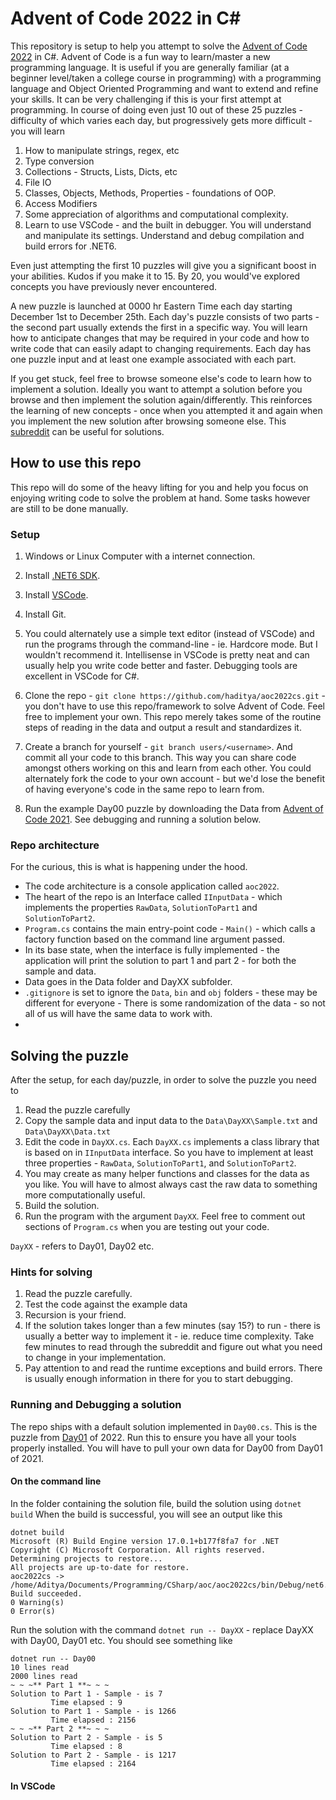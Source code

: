 # Advent of Code 2022 in C#
This repository is setup to help you attempt to solve the [Advent of Code 2022](https://adventofcode.com/2022) in C#. Advent of Code is a fun way to learn/master a new programming language.  It is useful if you are generally  familiar (at a beginner level/taken a college course in programming)  with a programming language and Object Oriented Programming and want to extend and refine your skills. It can be very challenging if this is your first attempt at programming.
In course of doing even just 10 out of these 25 puzzles - difficulty of which varies each day, but progressively gets more difficult - you will learn
1. How to manipulate strings, regex, etc
2. Type conversion
3. Collections - Structs, Lists, Dicts, etc
4. File IO
5. Classes, Objects, Methods, Properties - foundations of OOP.
6. Access Modifiers
7. Some appreciation of algorithms and computational complexity.
8. Learn to use VSCode - and the built in debugger. You will understand and manipulate its settings. Understand and debug compilation and build errors for .NET6.

Even just attempting the first 10 puzzles will give you a significant boost in your abilities. Kudos if you make it to 15. By 20, you would've explored concepts you have previously never encountered.

A new puzzle is launched at 0000 hr Eastern Time each day starting December 1st to December 25th.
Each day's puzzle consists of two parts - the second part usually extends the first in a specific way. You will learn how to anticipate changes that may be required in your code and how to write code that can easily adapt to changing requirements.
Each day has one puzzle input and at least one example associated with each part.

If you get stuck, feel free to browse someone else's code to learn how to implement a solution. Ideally you want to attempt a solution before you browse and then implement the solution again/differently. This reinforces the learning of new concepts - once when you attempted it and again when you implement the new solution after browsing someone else. This [subreddit](https://www.reddit.com/r/adventofcode/) can be useful for solutions.

## How to use this repo
This repo will do some of the heavy lifting for you and help you focus on enjoying writing code to solve the problem at hand. Some tasks however are still to be done manually.
### Setup
1. Windows or Linux Computer with a internet connection.
2. Install [.NET6 SDK](https://dotnet.microsoft.com/en-us/download/dotnet/6.0).
3. Install [VSCode](https://code.visualstudio.com).
4. Install Git.
5. You could alternately use a simple text editor (instead of VSCode) and run the programs through the command-line - ie. Hardcore mode. But I wouldn't recommend it. Intellisense in VSCode is pretty neat and can usually help you write code better and faster. Debugging tools are excellent in VSCode for C#.
6. Clone the repo - `git clone https://github.com/haditya/aoc2022cs.git` - you don't have to use this repo/framework to solve Advent of Code. Feel free to implement your own. This repo merely takes some of the routine steps of reading in the data and output a result and standardizes it.

8. Create a branch  for yourself - `git branch users/<username>`. And commit all your code to this branch. This way you can share code amongst others working on this and learn from each other. You could alternately fork the code to your own account - but we'd lose the benefit of having everyone's code in the same repo to learn from.
9. Run the example Day00 puzzle by downloading the Data from [Advent of Code 2021](https://adventofcode.com/2021/day/1). See debugging and running a solution below.

### Repo architecture
For the curious, this is what is happening under the hood.
* The code architecture is a console application called `aoc2022`.
* The heart of the repo is an Interface called `IInputData` - which implements the properties `RawData`, `SolutionToPart1` and `SolutionToPart2`.
* `Program.cs` contains the main entry-point code - `Main()` - which calls a factory function based on the command line argument passed.
* In its base state, when the interface is fully implemented - the application will print the solution to part 1 and part 2 - for both the sample and data.
* Data goes in the Data folder and DayXX subfolder.
* `.gitignore` is set to ignore the `Data`, `bin` and `obj` folders - these may be different for everyone - There is some randomization of the data - so not all of us will have the same data to work with.  
*

## Solving the puzzle
After the setup, for each day/puzzle, in order to solve the puzzle you need to
1. Read the puzzle carefully
2. Copy the sample data and input data to the `Data\DayXX\Sample.txt` and `Data\DayXX\Data.txt`
3. Edit the code in `DayXX.cs`.  Each `DayXX.cs` implements a class library that is based on in `IInputData` interface.  So you have to implement at least three properties - `RawData`, `SolutionToPart1`, and `SolutionToPart2`.
4. You may create as many helper functions and classes for the data as you like. You will have to almost always cast the raw data to something more computationally useful.
5. Build the solution.
6. Run the program with the argument `DayXX`. Feel free to comment out sections of `Program.cs` when you are testing out your code.

`DayXX`  - refers to Day01, Day02 etc.
### Hints for solving
1. Read the puzzle carefully.
2. Test the code against the example data
3. Recursion is your friend.
4. If the solution takes longer than a few minutes (say 15?) to run - there is usually a better way to implement it - ie. reduce time complexity. Take few minutes to read through the subreddit and figure out what you need to change in your implementation.
5. Pay attention to and read the runtime exceptions and build errors. There is usually enough information in there for you to start debugging.

### Running and Debugging a solution
The repo ships with a default solution implemented in `Day00.cs`. This is the puzzle from [Day01](https://adventofcode.com/2021/day/1) of 2022. Run this to ensure you have all your tools properly installed. You will have to pull your own data for Day00 from Day01 of 2021.
#### On the command line
In the folder containing the solution file, build the solution using `dotnet build`
When the build is successful, you will see an output like this
```
dotnet build
Microsoft (R) Build Engine version 17.0.1+b177f8fa7 for .NET
Copyright (C) Microsoft Corporation. All rights reserved.
Determining projects to restore...
All projects are up-to-date for restore.
aoc2022cs -> /home/Aditya/Documents/Programming/CSharp/aoc/aoc2022cs/bin/Debug/net6.0/aoc2022cs.dll
Build succeeded.
0 Warning(s)
0 Error(s)
```
Run the solution with the command `dotnet run -- DayXX` - replace DayXX with Day00, Day01 etc. You should see something like
```
dotnet run -- Day00
10 lines read
2000 lines read
~ ~ ~** Part 1 **~ ~ ~
Solution to Part 1 - Sample - is 7  
         Time elapsed : 9
Solution to Part 1 - Sample - is 1266  
         Time elapsed : 2156
~ ~ ~** Part 2 **~ ~ ~
Solution to Part 2 - Sample - is 5  
         Time elapsed : 8
Solution to Part 2 - Sample - is 1217  
         Time elapsed : 2164
```
#### In VSCode
